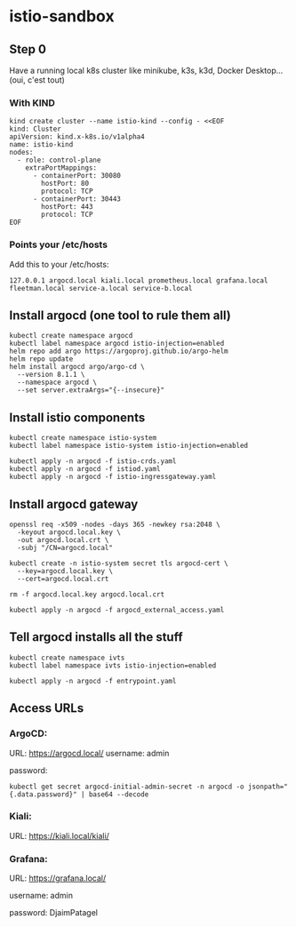 # istio-sandbox

## Step 0

Have a running local k8s cluster like minikube, k3s, k3d, Docker Desktop... (oui, c'est tout)

### With KIND

```
kind create cluster --name istio-kind --config - <<EOF
kind: Cluster
apiVersion: kind.x-k8s.io/v1alpha4
name: istio-kind
nodes:
  - role: control-plane
    extraPortMappings:
      - containerPort: 30080
        hostPort: 80
        protocol: TCP
      - containerPort: 30443
        hostPort: 443
        protocol: TCP
EOF

```

### Points your /etc/hosts

Add this to your /etc/hosts:

```
127.0.0.1 argocd.local kiali.local prometheus.local grafana.local fleetman.local service-a.local service-b.local
```

## Install argocd (one tool to rule them all)

```
kubectl create namespace argocd
kubectl label namespace argocd istio-injection=enabled
helm repo add argo https://argoproj.github.io/argo-helm
helm repo update
helm install argocd argo/argo-cd \
  --version 8.1.1 \
  --namespace argocd \
  --set server.extraArgs="{--insecure}"

```

## Install istio components

```
kubectl create namespace istio-system
kubectl label namespace istio-system istio-injection=enabled

kubectl apply -n argocd -f istio-crds.yaml
kubectl apply -n argocd -f istiod.yaml
kubectl apply -n argocd -f istio-ingressgateway.yaml

```

## Install argocd gateway

```
openssl req -x509 -nodes -days 365 -newkey rsa:2048 \
  -keyout argocd.local.key \
  -out argocd.local.crt \
  -subj "/CN=argocd.local"

kubectl create -n istio-system secret tls argocd-cert \
  --key=argocd.local.key \
  --cert=argocd.local.crt

rm -f argocd.local.key argocd.local.crt

kubectl apply -n argocd -f argocd_external_access.yaml
```

## Tell argocd installs all the stuff

```
kubectl create namespace ivts
kubectl label namespace ivts istio-injection=enabled

kubectl apply -n argocd -f entrypoint.yaml
```

## Access URLs

### ArgoCD:

URL: https://argocd.local/
username: admin

password:

```
kubectl get secret argocd-initial-admin-secret -n argocd -o jsonpath="{.data.password}" | base64 --decode
```

### Kiali:

URL: https://kiali.local/kiali/

### Grafana:

URL: https://grafana.local/

username: admin

password: DjaimPatagel
